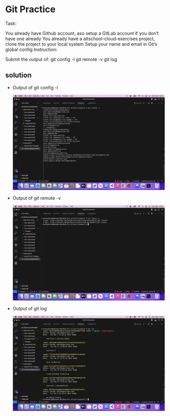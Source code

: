 # Git Practice

Task:

You already have Github account, aso setup a GitLab account if you don’t have one already
You already have a altschool-cloud-exercises project, clone the project to your local system
Setup your name and email in Git’s global config
Instruction:

Submit the output of:
git config -l
git remote -v
git log

## solution

* Output of git config -l

  ![Output of git config -l](<images/git config.png>)

* Output of git remote -v

  ![Output of git remote -v](<images/git remote.png>)

* Output of git log

  ![Output of git log](<images/git log.png>)
